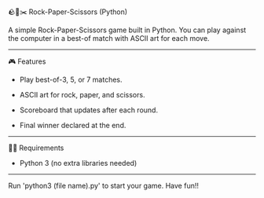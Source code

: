 🪨📄✂️ Rock-Paper-Scissors (Python)

A simple Rock-Paper-Scissors game built in Python.
You can play against the computer in a best-of match with ASCII art for each move.

---
🎮 Features

* Play best-of-3, 5, or 7 matches.

* ASCII art for rock, paper, and scissors.

* Scoreboard that updates after each round.

* Final winner declared at the end.

---
🧑‍💻 Requirements

* Python 3 (no extra libraries needed)

---
Run 'python3 (file name).py' to start your game. Have fun!!
